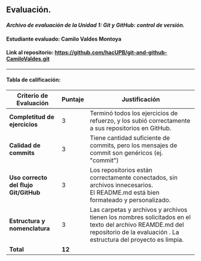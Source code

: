 ## Evaluación.

#### *Archivo de evaluación de la Unidad 1: Git y GitHub: control de versión.* 

#### **Estudiante evaluado:** Camilo Valdes Montoya
#### **Link al repositorio:** https://github.com/hacUPB/git-and-github-CamiloValdes.git

---
#### Tabla de calificación: 

|  **Criterio de Evaluación**                    | **Puntaje** | **Justificación**                                                                                                                                     |
|--------------------------------------------------|----------------|----------------------------------------------------------------------------------------------------------------------------------------------------------|
| **Completitud de ejercicios**                 | 3              | Terminó todos los ejercicios de refuerzo, y los subió correctamente a sus repositorios en GitHub.    |
| **Calidad de commits**                        | 3              | Tiene cantidad suficiente de commits, pero los mensajes de commit son genéricos (ej. "commit")                                             |
| **Uso correcto del flujo Git/GitHub**         | 3              | Los repositorios están correctamente conectados, sin archivos innecesarios. El README.md está bien formateado y personalizado.                    |
| **Estructura y nomenclatura**                 | 3              | Las carpetas y archivos y archivos tienen los nombres solicitados en el texto del archivo REAMDE.md del repositorio de la evaluación . La estructura del proyecto es limpia.                                       |
| **Total**                                      | **12**         |                                                                                                                                                          |